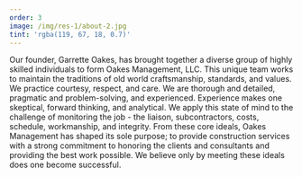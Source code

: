 ```yaml
---
order: 3
image: /img/res-1/about-2.jpg
tint: 'rgba(119, 67, 18, 0.7)'
---
```


Our founder, Garrette Oakes, has brought together a diverse group of highly skilled individuals to
form Oakes Management, LLC. This unique team works to maintain the traditions of old world
craftsmanship, standards, and values. We practice courtesy, respect, and care. We are
thorough and detailed, pragmatic and problem-solving, and experienced. Experience makes one
skeptical, forward thinking, and analytical. We apply this state of mind to the challenge of
monitoring the job - the liaison, subcontractors, costs, schedule, workmanship, and integrity.
From these core ideals, Oakes Management has shaped its sole purpose; to provide construction
services with a strong commitment to honoring the clients and consultants and providing the best
work possible. We believe only by meeting these ideals does one become successful.
